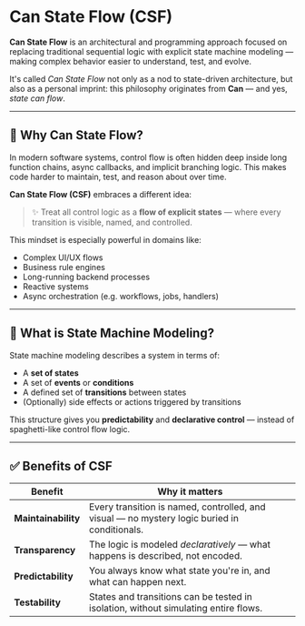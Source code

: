 # Can State Flow (CSF)

**Can State Flow** is an architectural and programming approach focused on replacing traditional sequential logic with explicit state machine modeling — making complex behavior easier to understand, test, and evolve.

It's called *Can State Flow* not only as a nod to state-driven architecture, but also as a personal imprint: this philosophy originates from **Can** — and yes, *state can flow*.

---

## 🌱 Why Can State Flow?

In modern software systems, control flow is often hidden deep inside long function chains, async callbacks, and implicit branching logic. This makes code harder to maintain, test, and reason about over time.

**Can State Flow (CSF)** embraces a different idea:

> ✨ Treat all control logic as a **flow of explicit states** — where every transition is visible, named, and controlled.

This mindset is especially powerful in domains like:

- Complex UI/UX flows
- Business rule engines
- Long-running backend processes
- Reactive systems
- Async orchestration (e.g. workflows, jobs, handlers)

---

## 🧠 What is State Machine Modeling?

State machine modeling describes a system in terms of:

- A **set of states**
- A set of **events** or **conditions**
- A defined set of **transitions** between states
- (Optionally) side effects or actions triggered by transitions

This structure gives you **predictability** and **declarative control** — instead of spaghetti-like control flow logic.

---

## ✅ Benefits of CSF

| Benefit         | Why it matters                                                                 |
|------------------|---------------------------------------------------------------------------------|
| **Maintainability** | Every transition is named, controlled, and visual — no mystery logic buried in conditionals. |
| **Transparency**    | The logic is modeled *declaratively* — what happens is described, not encoded. |
| **Predictability**  | You always know what state you're in, and what can happen next. |
| **Testability**     | States and transitions can be tested in isolation, without simulating entire flows. |
